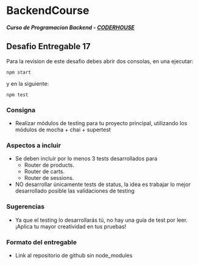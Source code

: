 # BackendCourse

**_Curso de Programacion Backend - [CODERHOUSE](https://www.coderhouse.com/)_**

## Desafio Entregable 17

Para la revision de este desafio debes abrir dos consolas, en una ejecutar:

```
npm start
```

y en la siguiente:

```
npm test
```

### Consigna

- Realizar módulos de testing para tu proyecto principal, utilizando los módulos de mocha + chai + supertest

### Aspectos a incluir

- Se deben incluir por lo menos 3 tests desarrollados para
  - Router de products.
  - Router de carts.
  - Router de sessions.
- NO desarrollar únicamente tests de status, la idea es trabajar lo mejor desarrollado posible las validaciones de testing

### Sugerencias

- Ya que el testing lo desarrollarás tú, no hay una guía de test por leer. ¡Aplica tu mayor creatividad en tus pruebas!

### Formato del entregable

- Link al repositorio de github sin node_modules

[comment]: <> (Este desafio pertenece a la clase 41 "Testing Avanzado")
